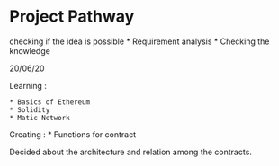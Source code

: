 # Project Pathway

checking if the idea is possible
	* Requirement analysis
	* Checking the knowledge

20/06/20

Learning :

	* Basics of Ethereum
	* Solidity 
	* Matic Network

Creating :
	* Functions for contract



Decided about the architecture and relation among the contracts.


